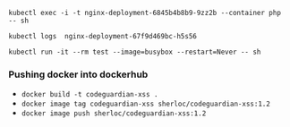 `kubectl exec -i -t nginx-deployment-6845b4b8b9-9zz2b --container php  -- sh`

`kubectl logs  nginx-deployment-67f9d469bc-h5s56`

`kubectl run -it --rm test --image=busybox --restart=Never -- sh`

### Pushing docker into dockerhub

- `docker build -t codeguardian-xss .`
- `docker image tag codeguardian-xss sherloc/codeguardian-xss:1.2`
- `docker image push sherloc/codeguardian-xss:1.2`

